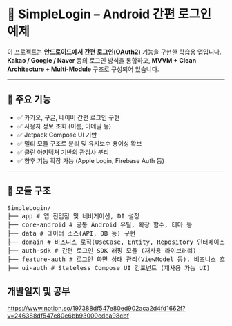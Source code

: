 # 🚀 SimpleLogin – Android 간편 로그인 예제

이 프로젝트는 **안드로이드에서 간편 로그인(OAuth2)** 기능을 구현한 학습용 앱입니다.  
**Kakao / Google / Naver** 등의 로그인 방식을 통합하고, **MVVM + Clean Architecture + Multi-Module** 구조로 구성되어 있습니다.

---

## 🧩 주요 기능

- ✅ 카카오, 구글, 네이버 간편 로그인 구현
- ✅ 사용자 정보 조회 (이름, 이메일 등)
- ✅ Jetpack Compose UI 기반
- ✅ 멀티 모듈 구조로 분리 및 유지보수 용이성 확보
- ✅ 클린 아키텍처 기반의 관심사 분리
- ✅ 향후 기능 확장 가능 (Apple Login, Firebase Auth 등)

---

## 📁 모듈 구조

<pre>SimpleLogin/
├── app # 앱 진입점 및 네비게이션, DI 설정
├── core-android # 공통 Android 유틸, 확장 함수, 테마 등
├── data # 데이터 소스(API, DB 등) 구현
├── domain # 비즈니스 로직(UseCase, Entity, Repository 인터페이스)
├── auth-sdk # 간편 로그인 SDK 래핑 모듈 (재사용 라이브러리)
├── feature-auth # 로그인 화면 상태 관리(ViewModel 등), 비즈니스 흐름
├── ui-auth # Stateless Compose UI 컴포넌트 (재사용 가능 UI)</pre>


## 개발일지 및 공부
https://www.notion.so/197388df547e80ed902aca2d4fd1662f?v=246388df547e80e6bb93000cdea98cbf
